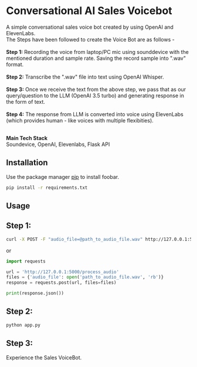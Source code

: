 # Conversational AI Sales Voicebot 

<span>A simple conversational sales voice bot created by using OpenAI and ElevenLabs.</span>
<br> The Steps have been followed to create the Voice Bot are as follows - </br>
<br><b>Step 1:</b> Recording the voice from laptop/PC mic using sounddevice with the mentioned duration and sample rate. Saving the record sample into ".wav" format.</br>
<br><b>Step 2:</b> Transcribe the ".wav" file into text using OpenAI Whisper.</br>
<br><b>Step 3:</b> Once we receive the text from the above step, we pass that as our query/question to the LLM (OpenAI 3.5 turbo) and generating response in the form of text.</br>
<br><b>Step 4:</b> The response from LLM is converted into voice using ElevenLabs (which provides human - like voices with multiple flexibities).</br>

<br> <b> Main Tech Stack </b> </br>
Soundevice, OpenAI, Elevenlabs, Flask API
## Installation

Use the package manager [pip](https://pip.pypa.io/en/stable/) to install foobar.

```bash
pip install -r requirements.txt
```

## Usage

## Step 1:
```bash
curl -X POST -F "audio_file=@path_to_audio_file.wav" http://127.0.0.1:5000/process_audio
```
or 

```python
import requests

url = 'http://127.0.0.1:5000/process_audio'
files = {'audio_file': open('path_to_audio_file.wav', 'rb')}
response = requests.post(url, files=files)

print(response.json())

```
## Step 2:
```bash
python app.py
```

## Step 3:
Experience the Sales VoiceBot.
